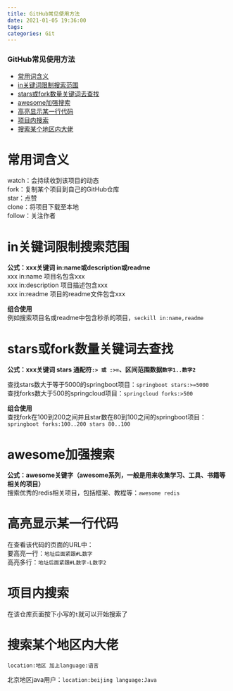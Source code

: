 ```yaml
---
title: GitHub常见使用方法
date: 2021-01-05 19:36:00
tags: 
categories: Git
---
```


<!--more-->

### GitHub常见使用方法

- [常用词含义](#_2)
- [in关键词限制搜索范围](#in_8)
- [stars或fork数量关键词去查找](#starsfork_17)
- [awesome加强搜索](#awesome_26)
- [高亮显示某一行代码](#_30)
- [项目内搜索](#_37)
- [搜索某个地区内大佬](#_40)

# 常用词含义

watch：会持续收到该项目的动态  
fork：复制某个项目到自己的GitHub仓库  
star：点赞  
clone：将项目下载至本地  
follow：关注作者

# in关键词限制搜索范围

**公式：xxx关键词 in:name或description或readme**  
xxx in:name 项目名包含xxx  
xxx in:description 项目描述包含xxx  
xxx in:readme 项目的readme文件包含xxx

**组合使用**  
例如搜索项目名或readme中包含秒杀的项目，`seckill in:name,readme`

# stars或fork数量关键词去查找

**公式：xxx关键词 stars 通配符`:> 或 :>=`、区间范围数据`数字1..数字2`**

查找stars数大于等于5000的springboot项目：`springboot stars:>=5000`  
查找forks数大于500的springcloud项目：`springcloud forks:>500`

**组合使用**  
查找fork在100到200之间并且star数在80到100之间的springboot项目：`springboot forks:100..200 stars 80..100`

# awesome加强搜索

**公式：awesome关键字（awesome系列，一般是用来收集学习、工具、书籍等相关的项目）**  
搜索优秀的redis相关项目，包括框架、教程等：`awesome redis`

# 高亮显示某一行代码

在查看该代码的页面的URL中：  
要高亮一行：`地址后面紧跟#L数字`  
高亮多行：`地址后面紧跟#L数字-L数字2`

# 项目内搜索

在该仓库页面按下小写的`t`就可以开始搜索了

# 搜索某个地区内大佬

`location:地区 加上language:语言`

北京地区java用户：`location:beijing language:Java`